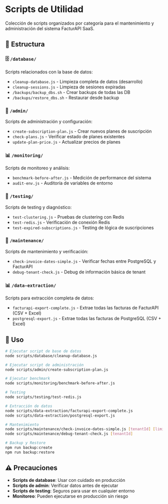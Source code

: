 # Scripts de Utilidad

Colección de scripts organizados por categoría para el mantenimiento y administración del sistema FacturAPI SaaS.

## 📁 Estructura

### 🗄️ `/database/`

Scripts relacionados con la base de datos:

- `cleanup-database.js` - Limpieza completa de datos (desarrollo)
- `cleanup-sessions.js` - Limpieza de sesiones expiradas
- `/backups/backup_dbs.sh` - Crear backups de todas las DB
- `/backups/restore_dbs.sh` - Restaurar desde backup

### 👥 `/admin/`

Scripts de administración y configuración:

- `create-subscription-plan.js` - Crear nuevos planes de suscripción
- `check-plans.js` - Verificar estado de planes existentes
- `update-plan-price.js` - Actualizar precios de planes

### 📊 `/monitoring/`

Scripts de monitoreo y análisis:

- `benchmark-before-after.js` - Medición de performance del sistema
- `audit-env.js` - Auditoría de variables de entorno

### 🧪 `/testing/`

Scripts de testing y diagnóstico:

- `test-clustering.js` - Pruebas de clustering con Redis
- `test-redis.js` - Verificación de conexión Redis
- `test-expired-subscriptions.js` - Testing de lógica de suscripciones

### 🔧 `/maintenance/`

Scripts de mantenimiento y verificación:

- `check-invoice-dates-simple.js` - Verificar fechas entre PostgreSQL y FacturAPI
- `debug-tenant-check.js` - Debug de información básica de tenant

### 📊 `/data-extraction/`

Scripts para extracción completa de datos:

- `facturapi-export-complete.js` - Extrae todas las facturas de FacturAPI (CSV + Excel)
- `postgresql-export.js` - Extrae todas las facturas de PostgreSQL (CSV + Excel)

## 🚀 Uso

```bash
# Ejecutar script de base de datos
node scripts/database/cleanup-database.js

# Ejecutar script de administración
node scripts/admin/create-subscription-plan.js

# Ejecutar benchmark
node scripts/monitoring/benchmark-before-after.js

# Testing
node scripts/testing/test-redis.js

# Extracción de datos
node scripts/data-extraction/facturapi-export-complete.js
node scripts/data-extraction/postgresql-export.js

# Mantenimiento
node scripts/maintenance/check-invoice-dates-simple.js [tenantId] [limit]
node scripts/maintenance/debug-tenant-check.js [tenantId]

# Backup y Restore
npm run backup:create
npm run backup:restore
```

## ⚠️ Precauciones

- **Scripts de database**: Usar con cuidado en producción
- **Scripts de admin**: Verificar datos antes de ejecutar
- **Scripts de testing**: Seguros para usar en cualquier entorno
- **Monitoreo**: Pueden ejecutarse en producción sin riesgo

